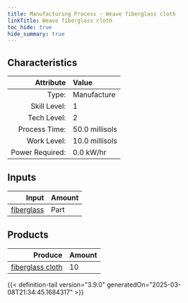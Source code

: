 ```yaml
---
title: Manufacturing Process - Weave fiberglass cloth
linkTitle: Weave fiberglass cloth
toc_hide: true
hide_summary: true
---
```

<!-- This is generated by the MarsSim HelpGenertor, do not edit. -->


## Characteristics

| Attribute      | Value |
|--------:|:------|
|Type:|Manufacture|
|Skill Level:|1|
|Tech Level:|2|
|Process Time:|50.0 millisols|
|Work Level:|10.0 millisols|
|Power Required:|0.0 kW/hr|

## Inputs

| Input      | Amount |
|--------:|:------|
|[fiberglass](/docs/definitions/part/fiberglass)|Part|1|

## Products


| Produce      | Amount |
|--------:|:------|
|[fiberglass cloth](/docs/definitions/part/fiberglass-cloth)|10|



{{< definition-tail version="3.9.0" generatedOn="2025-03-08T21:34:45.1684317" >}}



